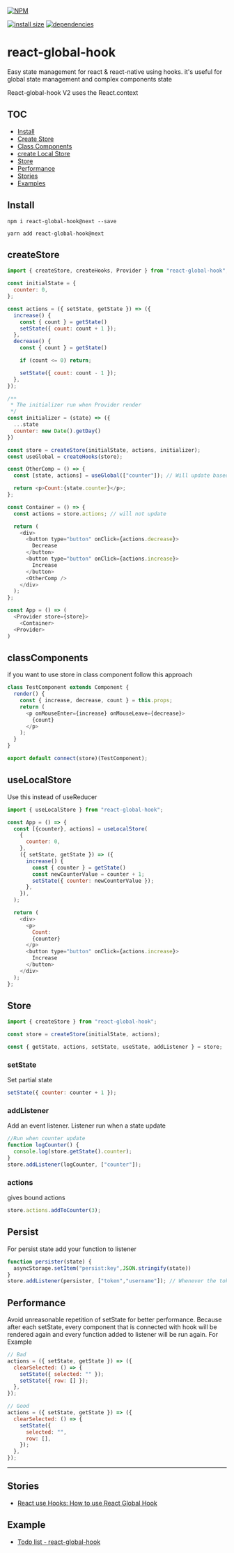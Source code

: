 [![NPM](https://nodei.co/npm/react-global-hook.png)](https://nodei.co/npm/react-global-hook/)

[![install size](https://packagephobia.now.sh/badge?p=react-global-hook)](https://packagephobia.now.sh/result?p=react-global-hook) [![dependencies](https://david-dm.org/hosseinmd/react-global-hook.svg)](https://david-dm.org/hosseinmd/react-global-hook.svg)

# react-global-hook

Easy state management for react & react-native using hooks.
it's useful for global state management and complex components state

React-global-hook V2 uses the React.context

## TOC

- [Install](#Install)
- [Create Store](#createStore)
- [Class Components](#classComponents)
- [create Local Store ](#useLocalStore)
- [Store](#Store)
- [Performance](#Performance)
- [Stories](#Stories)
- [Examples](#Example)

## Install

```npm
npm i react-global-hook@next --save
```

```npm
yarn add react-global-hook@next
```

## createStore

```javascript
import { createStore, createHooks, Provider } from "react-global-hook";

const initialState = {
  counter: 0,
};

const actions = ({ setState, getState }) => ({
  increase() {
    const { count } = getState()
    setState({ count: count + 1 });
  },
  decrease() {
    const { count } = getState()

    if (count <= 0) return;

    setState({ count: count - 1 });
  },
});

/**
 * The initializer run when Provider render
 */
const initializer = (state) => ({
  ...state
  counter: new Date().getDay()
})

const store = createStore(initialState, actions, initializer);
const useGlobal = createHooks(store);

const OtherComp = () => {
  const [state, actions] = useGlobal(["counter"]); // Will update based on changes to counter

  return <p>Count:{state.counter}</p>;
};

const Container = () => {
  const actions = store.actions; // will not update

  return (
    <div>
      <button type="button" onClick={actions.decrease}>
        Decrease
      </button>
      <button type="button" onClick={actions.increase}>
        Increase
      </button>
      <OtherComp />
    </div>
  );
};

const App = () => (
  <Provider store={store}>
    <Container>
  <Provider>
)
```

## classComponents

if you want to use store in class component follow this approach

```javascript
class TestComponent extends Component {
  render() {
    const { increase, decrease, count } = this.props;
    return (
      <p onMouseEnter={increase} onMouseLeave={decrease}>
        {count}
      </p>
    );
  }
}

export default connect(store)(TestComponent);
```

## useLocalStore

Use this instead of useReducer

```javascript
import { useLocalStore } from "react-global-hook";

const App = () => {
  const [{counter}, actions] = useLocalStore(
    {
      counter: 0,
    },
    ({ setState, getState }) => ({
      increase() {
        const { counter } = getState()
        const newCounterValue = counter + 1;
        setState({ counter: newCounterValue });
      },
    }),
  );

  return (
    <div>
      <p>
        Count:
        {counter}
      </p>
      <button type="button" onClick={actions.increase}>
        Increase
      </button>
    </div>
  );
};
```

## Store

```javascript
import { createStore } from "react-global-hook";

const store = createStore(initialState, actions);

const { getState, actions, setState, useState, addListener } = store;
```

### setState

Set partial state

```js
setState({ counter: counter + 1 });
```

### addListener

Add an event listener.
Listener run when a state update

```js example
//Run when counter update
function logCounter() {
  console.log(store.getState().counter);
}
store.addListener(logCounter, ["counter"]);
```

### actions

gives bound actions

```js
store.actions.addToCounter(3);
```

## Persist

For persist state add your function to listener 

```js
function persister(state) {
  asyncStorage.setItem("persist:key",JSON.stringify(state))
}
store.addListener(persister, ["token","username"]); // Whenever the token and username change, this function will call.
```

## Performance

Avoid unreasonable repetition of setState for better performance. Because after each setState, every component that is connected with hook will be rendered again and every function added to listener will be run again.
For Example

```javascript
// Bad
actions = ({ setState, getState }) => ({
  clearSelected: () => {
    setState({ selected: "" });
    setState({ row: [] });
  },
});
```

```javascript
// Good
actions = ({ setState, getState }) => ({
  clearSelected: () => {
    setState({
      selected: "",
      row: [],
    });
  },
});
```

---

## Stories

- [React use Hooks: How to use React Global Hook](https://medium.com/@hosseinm.developer/manage-state-with-react-hooks-how-to-use-react-global-hook-785331e5f1f)

## Example

- [Todo list - react-global-hook](https://codesandbox.io/s/react-global-hook-tpc3y)
